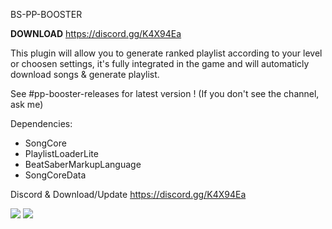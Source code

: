 BS-PP-BOOSTER

**DOWNLOAD** https://discord.gg/K4X94Ea

This plugin will allow you to generate ranked playlist according to your level or choosen settings, it's fully integrated in the game and will automaticly download songs & generate playlist.

See #pp-booster-releases for latest version ! (If you don't see the channel, ask me)

Dependencies:
- SongCore
- PlaylistLoaderLite
- BeatSaberMarkupLanguage
- SongCoreData

Discord & Download/Update
https://discord.gg/K4X94Ea

![](https://puu.sh/GFvFp/6a7b531052.jpg)
![](https://puu.sh/GFvDP/9de5f0e28b.jpg)
